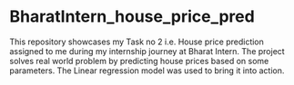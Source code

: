 # BharatIntern_house_price_pred
This repository showcases my Task no 2 i.e. House price prediction assigned to me during my internship journey at Bharat Intern. The project solves real world problem by predicting house prices based on some parameters. The Linear regression model was used to bring it into action.  
